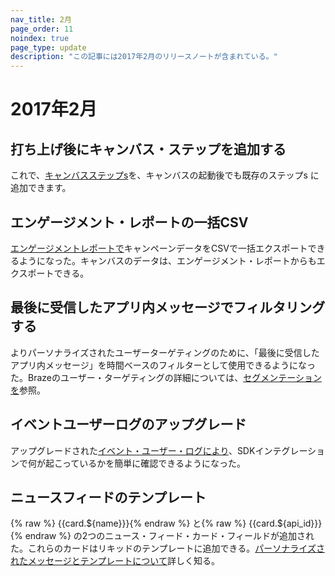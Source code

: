 ```yaml
---
nav_title: 2月
page_order: 11
noindex: true
page_type: update
description: "この記事には2017年2月のリリースノートが含まれている。"
---
```


# 2017年2月

## 打ち上げ後にキャンバス・ステップを追加する

これで、[キャンバスステップs][23]を、キャンバスの起動後でも既存のステップs に追加できます。

## エンゲージメント・レポートの一括CSV

[エンゲージメントレポートで][22]キャンペーンデータをCSVで一括エクスポートできるようになった。キャンバスのデータは、エンゲージメント・レポートからもエクスポートできる。

## 最後に受信したアプリ内メッセージでフィルタリングする

よりパーソナライズされたユーザーターゲティングのために、「最後に受信したアプリ内メッセージ」を時間ベースのフィルターとして使用できるようになった。Brazeのユーザー・ターゲティングの詳細については、[セグメンテーションを][21]参照。

## イベントユーザーログのアップグレード

アップグレードされた[イベント・ユーザー・ログにより][20]、SDKインテグレーションで何が起こっているかを簡単に確認できるようになった。

## ニュースフィードのテンプレート

{% raw %} {{card.${name}}}{% endraw %} と{% raw %}  {{card.${api_id}}}{% endraw %} の2つのニュース・フィード・カード・フィールドが追加された。これらのカードはリキッドのテンプレートに追加できる。[パーソナライズされたメッセージとテンプレートについて][19]詳しく知る。

[19]: {{site.baseurl}}/user_guide/personalization_and_dynamic_content/personalized_messaging/#personalized-messaging
[20]: {{site.baseurl}}/user_guide/administrative/app_settings/developer_console/event_user_log_tab/#event-user-log-tab
[21]: {{site.baseurl}}/user_guide/engagement_tools/segments/creating_a_segment/
[22]: {{site.baseurl}}/user_guide/data_and_analytics/reporting/engagement_reports/#engagement-reports
[23]: {{site.baseurl}}/user_guide/engagement_tools/canvas/create_a_canvas/create_a_canvas/#creating-a-canvas
[98]:{{site.baseurl}}/user_guide/onboarding/platform_administrative_features/#authentication-rules
